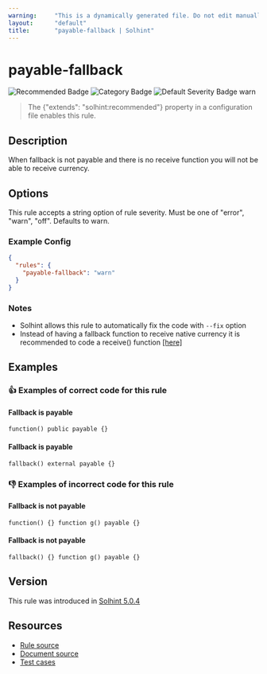 ```yaml
---
warning:     "This is a dynamically generated file. Do not edit manually."
layout:      "default"
title:       "payable-fallback | Solhint"
---
```


# payable-fallback
![Recommended Badge](https://img.shields.io/badge/-Recommended-brightgreen)
![Category Badge](https://img.shields.io/badge/-Best%20Practice%20Rules-informational)
![Default Severity Badge warn](https://img.shields.io/badge/Default%20Severity-warn-yellow)
> The {"extends": "solhint:recommended"} property in a configuration file enables this rule.


## Description
When fallback is not payable and there is no receive function you will not be able to receive currency.

## Options
This rule accepts a string option of rule severity. Must be one of "error", "warn", "off". Defaults to warn.

### Example Config
```json
{
  "rules": {
    "payable-fallback": "warn"
  }
}
```

### Notes
- Solhint allows this rule to automatically fix the code with `--fix` option
- Instead of having a fallback function to receive native currency it is recommended to code a receive() function [[here]](https://docs.soliditylang.org/en/v0.8.24/contracts.html#fallback-function)

## Examples
### 👍 Examples of **correct** code for this rule

#### Fallback is payable

```solidity
function() public payable {}
```

#### Fallback is payable

```solidity
fallback() external payable {}
```

### 👎 Examples of **incorrect** code for this rule

#### Fallback is not payable

```solidity
function() {} function g() payable {}
```

#### Fallback is not payable

```solidity
fallback() {} function g() payable {}
```

## Version
This rule was introduced in [Solhint 5.0.4](https://github.com/protofire/solhint/blob/v5.0.4)

## Resources
- [Rule source](https://github.com/protofire/solhint/blob/master/lib/rules/best-practices/payable-fallback.js)
- [Document source](https://github.com/protofire/solhint/blob/master/docs/rules/best-practices/payable-fallback.md)
- [Test cases](https://github.com/protofire/solhint/blob/master/test/rules/best-practices/payable-fallback.js)
